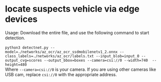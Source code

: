 # locate suspects vehicle via edge devices

Usage: 
Download the entire file, and use the following command to start detection. \
\
`python3 detectnet.py --model=./networks/az_ocr/az_ocr_ssdmobilenetv1_2.onnx --class_labels=./networks/az_ocr/labels.txt --input_blob=input_0 --output_cvg=scores --output_bbox=boxes --camera=csi://0 --width=740  --height=480` \
Where `--camera=csi://0` is your camera. If you are using other cameras like USB cam, replace `csi://0` with the appropriate address.
